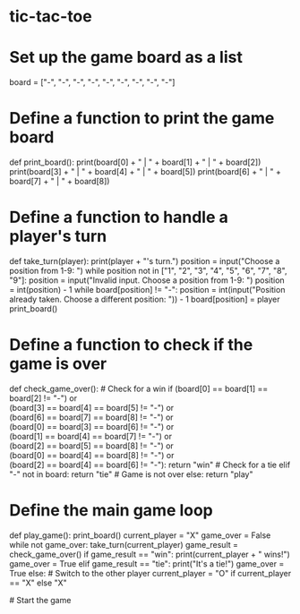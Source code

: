 # tic-tac-toe
# Set up the game board as a list
board = ["-", "-", "-",
         "-", "-", "-",
         "-", "-", "-"]
 
# Define a function to print the game board
def print_board():
    print(board[0] + " | " + board[1] + " | " + board[2])
    print(board[3] + " | " + board[4] + " | " + board[5])
    print(board[6] + " | " + board[7] + " | " + board[8])
 
# Define a function to handle a player's turn
def take_turn(player):
    print(player + "'s turn.")
    position = input("Choose a position from 1-9: ")
    while position not in ["1", "2", "3", "4", "5", "6", "7", "8", "9"]:
        position = input("Invalid input. Choose a position from 1-9: ")
    position = int(position) - 1
    while board[position] != "-":
        position = int(input("Position already taken. Choose a different position: ")) - 1
    board[position] = player
    print_board()
 
# Define a function to check if the game is over
def check_game_over():
    # Check for a win
    if (board[0] == board[1] == board[2] != "-") or \
       (board[3] == board[4] == board[5] != "-") or \
       (board[6] == board[7] == board[8] != "-") or \
       (board[0] == board[3] == board[6] != "-") or \
       (board[1] == board[4] == board[7] != "-") or \
       (board[2] == board[5] == board[8] != "-") or \
       (board[0] == board[4] == board[8] != "-") or \
       (board[2] == board[4] == board[6] != "-"):
        return "win"
    # Check for a tie
    elif "-" not in board:
        return "tie"
    # Game is not over
    else:
        return "play"
 
# Define the main game loop
def play_game():
    print_board()
    current_player = "X"
    game_over = False
    while not game_over:
        take_turn(current_player)
        game_result = check_game_over()
        if game_result == "win":
            print(current_player + " wins!")
            game_over = True
        elif game_result == "tie":
            print("It's a tie!")
            game_over = True
        else:
            # Switch to the other player
            current_player = "O" if current_player == "X" else "X"
 
# Start the game
